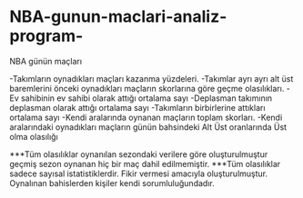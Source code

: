 # NBA-gunun-maclari-analiz-program-
NBA günün maçları

-Takımların oynadıkları maçları kazanma yüzdeleri.
-Takımlar ayrı ayrı alt üst baremlerini önceki oynadıkları maçların skorlarına göre geçme olasılıkları.
-Ev sahibinin ev sahibi olarak attığı ortalama sayı
-Deplasman takımının deplasman olarak attığı ortalama sayı
-Takımların birbirlerine attıkları ortalama sayı
-Kendi aralarında oynanan maçların toplam skorları.
-Kendi aralarındaki oynadıkları maçların günün bahsindeki Alt Üst oranlarında Üst olma olasılığı

***Tüm olasılıklar oynanılan sezondaki verilere göre oluşturulmuştur geçmiş sezon oynanan hiç bir maç dahil edilmemiştir.
***Tüm olasılıklar sadece sayısal istatistiklerdir. Fikir vermesi amacıyla oluşturulmuştur. Oynalınan bahislerden kişiler kendi sorumluluğundadır.
